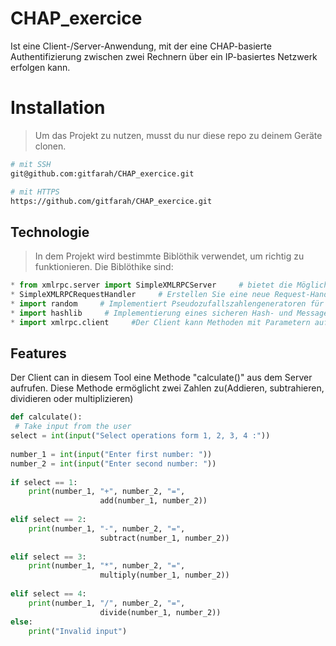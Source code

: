 # CHAP_exercice

 Ist eine Client-/Server-Anwendung, mit der eine CHAP-basierte Authentifizierung zwischen zwei Rechnern über ein IP-basiertes Netzwerk erfolgen kann.
 
 

# Installation

> Um das Projekt zu nutzen, musst du nur diese repo zu deinem Geräte clonen.

```bash
# mit SSH 
git@github.com:gitfarah/CHAP_exercice.git

# mit HTTPS
https://github.com/gitfarah/CHAP_exercice.git
```

## Technologie

 > In dem Projekt wird bestimmte Biblöthik verwendet, um richtig zu funktionieren. Die Biblöthike sind:
 ```python
 * from xmlrpc.server import SimpleXMLRPCServer     # bietet die Möglichkeit, einfache, eigenständige XML-RPC-Server zu erstellen.
 * SimpleXMLRPCRequestHandler     # Erstellen Sie eine neue Request-Handler-Instanz.
 * import random     # Implementiert Pseudozufallszahlengeneratoren für verschiedene Verteilungen
 * import hashlib     # Implementierung eines sicheren Hash- und Message Digest-Algorithmus
 * import xmlrpc.client     #Der Client kann Methoden mit Parametern auf einem Remote-Server aufrufen (der Server wird durch einen URI benannt) und strukturierte Daten zurückerhalten.
 ```
 
 ## Features
Der Client can in diesem Tool eine Methode "calculate()" aus dem Server aufrufen. Diese Methode ermöglicht zwei Zahlen zu(Addieren, subtrahieren, dividieren oder multiplizieren)
```python
def calculate():
 # Take input from the user  
select = int(input("Select operations form 1, 2, 3, 4 :")) 
  
number_1 = int(input("Enter first number: ")) 
number_2 = int(input("Enter second number: ")) 
  
if select == 1: 
    print(number_1, "+", number_2, "=", 
                    add(number_1, number_2)) 
  
elif select == 2: 
    print(number_1, "-", number_2, "=", 
                    subtract(number_1, number_2)) 
  
elif select == 3: 
    print(number_1, "*", number_2, "=", 
                    multiply(number_1, number_2)) 
  
elif select == 4: 
    print(number_1, "/", number_2, "=", 
                    divide(number_1, number_2)) 
else: 
    print("Invalid input") 
```
